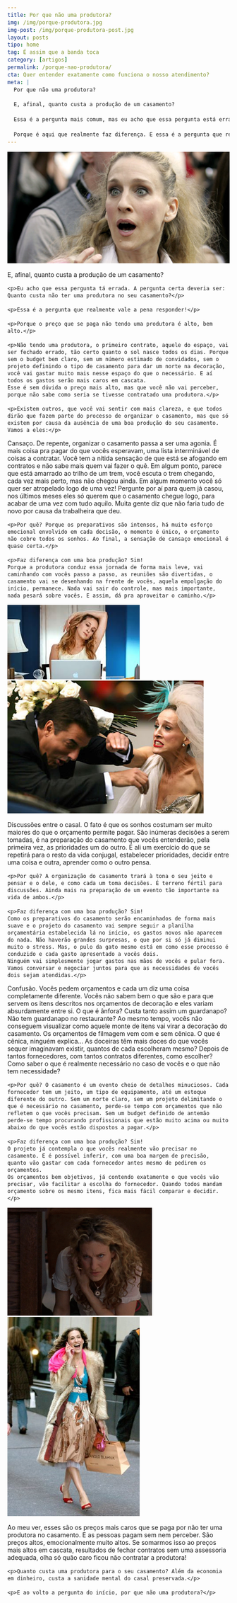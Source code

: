 ```yaml
---
title: Por que não uma produtora?
img: /img/porque-produtora.jpg
img-post: /img/porque-produtora-post.jpg
layout: posts
tipo: home
tag: É assim que a banda toca
category: [artigos]
permalink: /porque-nao-produtora/
cta: Quer entender exatamente como funciona o nosso atendimento?
meta: |
  Por que não uma produtora?

  E, afinal, quanto custa a produção de um casamento?

  Essa é a pergunta mais comum, mas eu acho que essa pergunta está errada. A pergunta certa deveria ser: Quanto custa não ter uma produtora no seu casamento?

  Porque é aqui que realmente faz diferença. E essa é a pergunta que realmente vale a pena responder.
---
```


<div class="esq-img">
    <img src="/img/porque-produtora1.jpg" alt="porque-produtora1" />
</div>

<div class="dir-p">
    <p>E, afinal, quanto custa a produção de um casamento?</p>
    
    <p>Eu acho que essa pergunta tá errada. A pergunta certa deveria ser: Quanto custa não ter uma produtora no seu casamento?</p>
    
    <p>Essa é a pergunta que realmente vale a pena responder!</p>
    
    <p>Porque o preço que se paga não tendo uma produtora é alto, bem alto.</p>
    
    <p>Não tendo uma produtora, o primeiro contrato, aquele do espaço, vai ser fechado errado, tão certo quanto o sol nasce todos os dias. Porque sem o budget bem claro, sem um número estimado de convidados, sem o projeto definindo o tipo de casamento para dar um norte na decoração, você vai gastar muito mais nesse espaço do que o necessário. E aí todos os gastos serão mais caros em cascata. 
    Esse é sem dúvida o preço mais alto, mas que você não vai perceber, porque não sabe como seria se tivesse contratado uma produtora.</p>
    
    <p>Existem outros, que você vai sentir com mais clareza, e que todos dirão que fazem parte do processo de organizar o casamento, mas que só existem por causa da ausência de uma boa produção do seu casamento. Vamos a eles:</p>
</div>

<div class="esq-p">
    <p>Cansaço. De repente, organizar o casamento passa a ser uma agonia. É mais coisa pra pagar do que vocês esperavam, uma lista interminável de coisas a contratar. Você tem a nítida sensação de que está se afogando em contratos e não sabe mais quem vai fazer o quê. 
    Em algum ponto, parece que está amarrado ao trilho de um trem, você escuta o trem chegando, cada vez mais perto, mas não chegou ainda. Em algum momento você só quer ser atropelado logo de uma vez! Pergunte por aí para quem já casou, nos últimos meses eles só querem que o casamento chegue logo, para acabar de uma vez com tudo aquilo. Muita gente diz que não faria tudo de novo por causa da trabalheira que deu.</p>
    
    <p>Por quê? Porque os preparativos são intensos, há muito esforço emocional envolvido em cada decisão, o momento é único, o orçamento não cobre todos os sonhos. Ao final, a sensação de cansaço emocional é quase certa.</p>
    
    <p>Faz diferença com uma boa produção? Sim!
    Porque a produtora conduz essa jornada de forma mais leve, vai caminhando com vocês passo a passo, as reuniões são divertidas, o casamento vai se desenhando na frente de vocês, aquela empolgação do início, permanece. Nada vai sair do controle, mas mais importante, nada pesará sobre vocês. E assim, dá pra aproveitar o caminho.</p>
</div>

<div class="dir-img">
    <img src="/img/porque-produtora2.jpg" alt="porque-produtora2"  />
</div>

<div class="esq-img">
    <img src="/img/porque-produtora3.jpg" alt="porque-produtora3"  />
</div>

<div class="dir-p">
    <p>Discussões entre o casal. O fato é que os sonhos costumam ser muito maiores do que o orçamento permite pagar. São inúmeras decisões a serem tomadas, é na preparação do casamento que vocês entenderão, pela primeira vez, as prioridades um do outro. É ali um exercício do que se repetirá para o resto da vida conjugal, estabelecer prioridades, decidir entre uma coisa e outra, aprender como o outro pensa.</p>
    
    <p>Por quê? A organização do casamento trará à tona o seu jeito e pensar e o dele, e como cada um toma decisões. É terreno fértil para discussões. Ainda mais na preparação de um evento tão importante na vida de ambos.</p>
    
    <p>Faz diferença com uma boa produção? Sim!
    Como os preparativos do casamento serão encaminhados de forma mais suave e o projeto do casamento vai sempre seguir a planilha orçamentária estabelecida lá no início, os gastos novos não aparecem do nada. Não haverão grandes surpresas, o que por si só já diminui muito o stress. Mas, o pulo da gato mesmo está em como esse processo é conduzido e cada gasto apresentado a vocês dois.
    Ninguém vai simplesmente jogar gastos nas mãos de vocês e pular fora. Vamos conversar e negociar juntos para que as necessidades de vocês dois sejam atendidas.</p>
</div>

<div class="esq-p">
    <p>Confusão. Vocês pedem orçamentos e cada um diz uma coisa completamente diferente. Vocês não sabem bem o que são e para que servem os itens descritos nos orçamentos de decoração e eles variam absurdamente entre si. O que é ânfora? Custa tanto assim um guardanapo? Não tem guardanapo no restaurante? 
    Ao mesmo tempo, vocês não conseguem visualizar como aquele monte de itens vai virar a decoração do casamento.
    Os orçamentos de filmagem vem com e sem cênica. O que é cênica, ninguém explica…
    As doceiras têm mais doces do que vocês sequer imaginavam existir, quantos de cada escolheram mesmo?
    Depois de tantos fornecedores, com tantos contratos diferentes, como escolher? Como saber o que é realmente necessário no caso de vocês e o que não tem necessidade?</p>
    
    <p>Por quê? O casamento é um evento cheio de detalhes minuciosos. Cada fornecedor tem um jeito, um tipo de equipamento, até um estoque diferente do outro. Sem um norte claro, sem um projeto delimitando o que é necessário no casamento, perde-se tempo com orçamentos que não refletem o que vocês precisam. Sem um budget definido de antemão perde-se tempo procurando profissionais que estão muito acima ou muito abaixo do que vocês estão dispostos a pagar.</p>
    
    <p>Faz diferença com uma boa produção? Sim!
    O projeto já contempla o que vocês realmente vão precisar no casamento. E é possível inferir, com uma boa margem de precisão, quanto vão gastar com cada fornecedor antes mesmo de pedirem os orçamentos.
    Os orçamentos bem objetivos, já contendo exatamente o que vocês vão precisar, vão facilitar a escolha do fornecedor. Quando todos mandam orçamento sobre os mesmo itens, fica mais fácil comparar e decidir.</p>
</div>

<div class="dir-img">
    <img src="/img/porque-produtora4.gif" alt="porque-produtora4" />
</div>

<div class="esq-img">
    <img src="/img/porque-produtora5.jpg" alt="porque-produtora5" />
</div>

<div class="dir-p">
    <p>Ao meu ver, esses são os preços mais caros que se paga por não ter uma produtora no casamento. E as pessoas pagam sem nem perceber. São preços altos, emocionalmente muito altos. Se somarmos isso ao preços mais altos em cascata, resultados de fechar contratos sem uma assessoria adequada, olha só quão caro ficou não contratar a produtora!</p>
    
    <p>Quanto custa uma produtora para o seu casamento? Além da economia em dinheiro, custa a sanidade mental do casal preservada.</p>
    
    <p>E ao volto a pergunta do início, por que não uma produtora?</p>
</div>